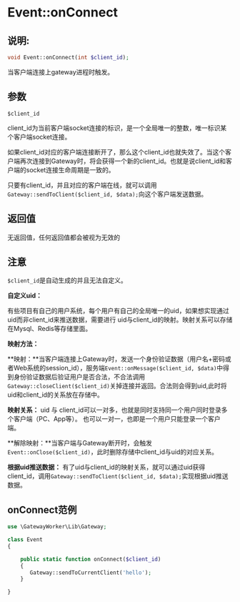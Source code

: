 # Event::onConnect

## 说明:
```php
void Event::onConnect(int $client_id);
```

当客户端连接上gateway进程时触发。


## 参数

``` $client_id ```

client_id为当前客户端socket连接的标识，是一个全局唯一的整数，唯一标识某个客户端socket连接。

如果client_id对应的客户端连接断开了，那么这个client_id也就失效了。当这个客户端再次连接到Gateway时，将会获得一个新的client_id。也就是说client_id和客户端的socket连接生命周期是一致的。

只要有client_id，并且对应的客户端在线，就可以调用```Gateway::sendToClient($client_id, $data);```向这个客户端发送数据。


## 返回值
无返回值，任何返回值都会被视为无效的

## 注意

``` $client_id ```是自动生成的并且无法自定义。

**自定义uid：**

有些项目有自己的用户系统，每个用户有自己的全局唯一的uid，如果想实现通过uid而非client_id来推送数据，需要进行 uid与client_id的映射。映射关系可以存储在Mysql、Redis等存储里面。

**映射方法：**

**映射：**当客户端连接上Gateway时，发送一个身份验证数据（用户名+密码或者Web系统的session_id），服务端```Event::onMessage($client_id, $data)```中得到身份验证数据后验证用户是否合法，不合法调用```Gateway::closeClient($client_id)```关掉连接并返回。合法则会得到uid,此时将uid和client_id的关系放在存储中。

**映射关系：** uid 与 client_id可以一对多，也就是同时支持同一个用户同时登录多个客户端（PC、App等）。
也可以一对一，也即是一个用户只能登录一个客户端。

**解除映射：**当客户端与Gateway断开时，会触发```Event::onClose($client_id)```，此时删除存储中client_id与uid的对应关系。

**根据uid推送数据：**
有了uid与client_id的映射关系，就可以通过uid获得client_id，调用```Gateway::sendToClient($client_id, $data);```实现根据uid推送数据。


## onConnect范例
```php
use \GatewayWorker\Lib\Gateway;

class Event
{

    public static function onConnect($client_id)
    {
       Gateway::sendToCurrentClient('hello');
    }

}
```
